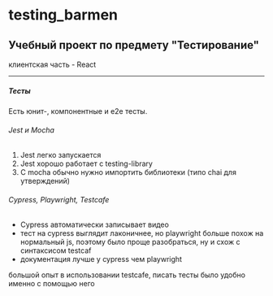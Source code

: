 # testing_barmen
## Учебный проект по предмету "Тестирование"

клиентская часть - React 
___

##### Тесты

Есть юнит-, компонентные и e2e тесты.

###### Jest и Mocha

1. Jest легко запускается
2. Jest хорошо работает с testing-library
3. C mocha обычно нужно импортить библиотеки (типо chai для утверждений)

###### Cypress, Playwright, Testcafe

* Cypress автоматически записывает видео
* тест на cypress выглядит лаконичнее, но playwright больше похож на нормальный js, поэтому было проще разобраться, ну и схож с синтаксисом testcaf
* документация лучше у cypress чем playwright
 
большой опыт в использовании testcafe, писать тесты было удобно именно с помощью него
